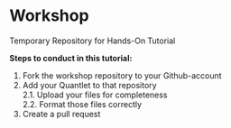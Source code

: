 # Workshop
Temporary Repository for Hands-On Tutorial

__Steps to conduct in this tutorial:__  
1. Fork the workshop repository to your Github-account  
2. Add your Quantlet to that repository  
2.1. Upload your files for completeness  
2.2. Format those files correctly  
3. Create a pull request

